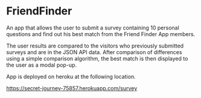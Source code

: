 # FriendFinder

An app that allows the user to submit a survey containing 10 personal questions and find out his best match from the Friend Finder App
members. 

The user results are compared to the visitors who previously submitted surveys and are in the JSON API data. After comparison of 
differences using a simple comparison algorithm, the best match is then displayed to the user as a modal pop-up.

App is deployed on heroku at the following location.

https://secret-journey-75857.herokuapp.com/survey

